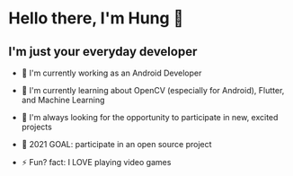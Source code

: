 # Hello there, I'm Hung 👋

## I'm just your everyday developer

- 🔭 I'm currently working as an Android Developer

- 🌱 I'm currently learning about OpenCV (especially for Android), Flutter, and Machine Learning

- 👯 I'm always looking for the opportunity to participate in new, excited projects

- 🥅 2021 GOAL: participate in an open source project

- ⚡ Fun? fact: I LOVE playing video games
